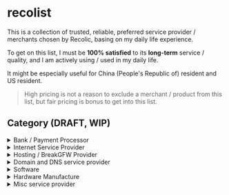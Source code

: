 # recolist

This is a collection of trusted, reliable, preferred service provider / merchants chosen by Recolic, basing on my daily life experience.

To get on this list, I must be **100% satisfied** to its **long-term** service / quality, and I am actively using / used in my daily life.

It might be especially useful for China (People's Republic of) resident and US resident.

> High pricing is not a reason to exclude a merchant / product from this list, but fair pricing is bonus to get into this list.

## Category (DRAFT, WIP)

<!--
Not recommending any restaurants for fair competition & diversity.

PGRldGFpbHM+PHN1bW1hcnk+UmVzdGF1cmFudHM8L3N1bW1hcnk+Cgo+IFRoZSByZXN0YXVyYW50
IG11c3QgYmUgKipvdXRzdGFuZGluZyBpbiBpdHMgb3duIGNhdGVnb3J5KiouIEV4YW1wbGU6IEFs
bCBzdXNoaXMgYXJlIGdyZWF0LCBzbyBzdXNoaSByZXN0YXVyYW50cyBhcmUgZXhjbHVkZWQgdW5s
ZXNzIG91dHN0YW5kaW5nLgoKPiBEaXNjbGFpbWVyOiBJIGhhdmUgdHJpZWQgVkVSWSBGRVcgcmVz
dGF1cmFudHMsIHNvIHRoZSBsaXN0IG1pZ2h0IGJlIGhpZ2hseS1iaWFzZWQhCgpyZWNvc2VsZWN0
IDMtc3Rhcjog5rSq56an5qiTwrfogIHlu6PmnbHmtbfprq7phZLmqJMo6JiH5bee5Lit5b+D5bqX
KTsg5rGf5Y2X6ZuF5buaKOiYh+W3nuadjuWFrOWgpOW6lykKCnJlY29zZWxlY3QgMi1zdGFyOiDp
h5HmmKXnpqco6Z2S5bKb6YeR6IyC54Gj5bqXKTsg5paw5qKF6I+v6aSQ5buzKOiYh+W3nueNqOWi
hea5luW6lyk7IOm8juazsOixkAoKcmVjb3NlbGVjdCAxLXN0YXI6IOeOluS6lOS6rOiPnCjmrabm
sYnkuIfosaHln47lupcpCgpQUkMgZGFpbHk6IOaymeWOv+Wwj+WQgzsg6Jyc6Zuq5Yaw5Z+OCgpV
UyBkYWlseTogSmFjayBpbiB0aGUgYm94CjwvZGV0YWlscz4K
-->

<details><summary>Bank / Payment Processor</summary>

US: Fidelity Investment; Paypal

PRC: Standard Chartered Bank; Alipay Intl Edition; Bank of China on Chromium

Litecoin; USDC

</details><details><summary>Internet Service Provider</summary>

US: Tello; Google Fi

Travel: esim.db

</details><details><summary>Hosting / BreakGFW Provider</summary>

Time4vps; Linode; Vultr; taffy.cloud

</details><details><summary>Domain and DNS service provider</summary>

Cloudflare; Namecheap

</details><details><summary>Software</summary>

> Of course, I love all GNU toolchains & open source softwares. There are way too many and I cannot list all of them. I will only list some of them, irreplaceable softwares.

Self-Hosted Service: Nextcloud; gitea; iredmail; garage (garagehq.deuxfleurs.fr); v2ray; go-shadowsocks2; owncast

Desktop: ArchLinux; GnuPG; Firefox; SwitchyOmega; fish; Jetbrains IDE; OnlyOffice on Windows; Electrum & Electrum-LTC & Electron-Cash

Mobile: andOTP; FairEmail; Youtube-Revanced; QR Scanner (by TeaCapps); Editor (org.billthefarmer.editor); 2Do; Cx File Explorer; Iceraven; GPS Status; Simple Gallery Pro (by Simple Mobile Tool); ReadEra; Termux; NFC Tools Pro; NFC Card Emulator Pro

</details><details><summary>Hardware Manufacture</summary>

Netgear with OpenWRT; Advanced Micro Devices; Plum (Keyboard)

Yubico; ~~Protectimus~~; Token2

</details><details><summary>Misc service provider</summary>

Telnyx; Taobao/TMall; Google Voice

</details>
